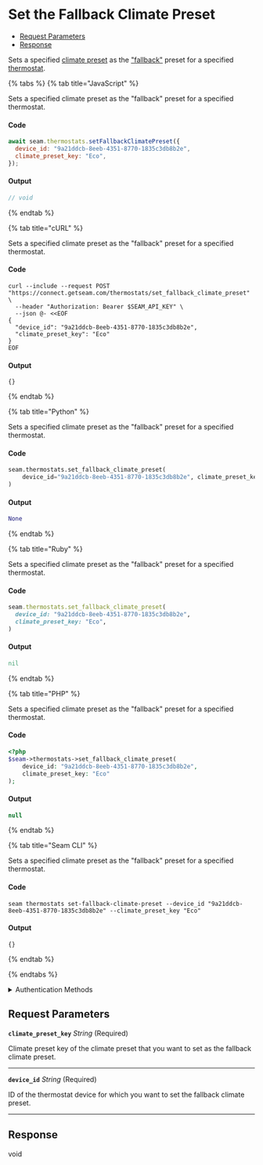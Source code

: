 # Set the Fallback Climate Preset

- [Request Parameters](#request-parameters)
- [Response](#response)

Sets a specified [climate preset](../../capability-guides/thermostats/creating-and-managing-climate-presets/README.md) as the ["fallback"](../../capability-guides/thermostats/creating-and-managing-climate-presets/setting-the-fallback-climate-preset.md) preset for a specified [thermostat](https://docs.seam.co/latest/capability-guides/thermostats).


{% tabs %}
{% tab title="JavaScript" %}

Sets a specified climate preset as the "fallback" preset for a specified thermostat.

#### Code

```javascript
await seam.thermostats.setFallbackClimatePreset({
  device_id: "9a21ddcb-8eeb-4351-8770-1835c3db8b2e",
  climate_preset_key: "Eco",
});
```

#### Output

```javascript
// void
```
{% endtab %}

{% tab title="cURL" %}

Sets a specified climate preset as the "fallback" preset for a specified thermostat.

#### Code

```curl
curl --include --request POST "https://connect.getseam.com/thermostats/set_fallback_climate_preset" \
  --header "Authorization: Bearer $SEAM_API_KEY" \
  --json @- <<EOF
{
  "device_id": "9a21ddcb-8eeb-4351-8770-1835c3db8b2e",
  "climate_preset_key": "Eco"
}
EOF
```

#### Output

```curl
{}
```
{% endtab %}

{% tab title="Python" %}

Sets a specified climate preset as the "fallback" preset for a specified thermostat.

#### Code

```python
seam.thermostats.set_fallback_climate_preset(
    device_id="9a21ddcb-8eeb-4351-8770-1835c3db8b2e", climate_preset_key="Eco"
)
```

#### Output

```python
None
```
{% endtab %}

{% tab title="Ruby" %}

Sets a specified climate preset as the "fallback" preset for a specified thermostat.

#### Code

```ruby
seam.thermostats.set_fallback_climate_preset(
  device_id: "9a21ddcb-8eeb-4351-8770-1835c3db8b2e",
  climate_preset_key: "Eco",
)
```

#### Output

```ruby
nil
```
{% endtab %}

{% tab title="PHP" %}

Sets a specified climate preset as the "fallback" preset for a specified thermostat.

#### Code

```php
<?php
$seam->thermostats->set_fallback_climate_preset(
    device_id: "9a21ddcb-8eeb-4351-8770-1835c3db8b2e",
    climate_preset_key: "Eco"
);
```

#### Output

```php
null
```
{% endtab %}

{% tab title="Seam CLI" %}

Sets a specified climate preset as the "fallback" preset for a specified thermostat.

#### Code

```seam_cli
seam thermostats set-fallback-climate-preset --device_id "9a21ddcb-8eeb-4351-8770-1835c3db8b2e" --climate_preset_key "Eco"
```

#### Output

```seam_cli
{}
```
{% endtab %}

{% endtabs %}


<details>

<summary>Authentication Methods</summary>

- API key
- Personal access token
  <br>Must also include the `seam-workspace` header in the request.

To learn more, see [Authentication](https://docs.seam.co/latest/api/authentication).
</details>

## Request Parameters

**`climate_preset_key`** *String* (Required)

Climate preset key of the climate preset that you want to set as the fallback climate preset.

---

**`device_id`** *String* (Required)

ID of the thermostat device for which you want to set the fallback climate preset.

---


## Response

void
